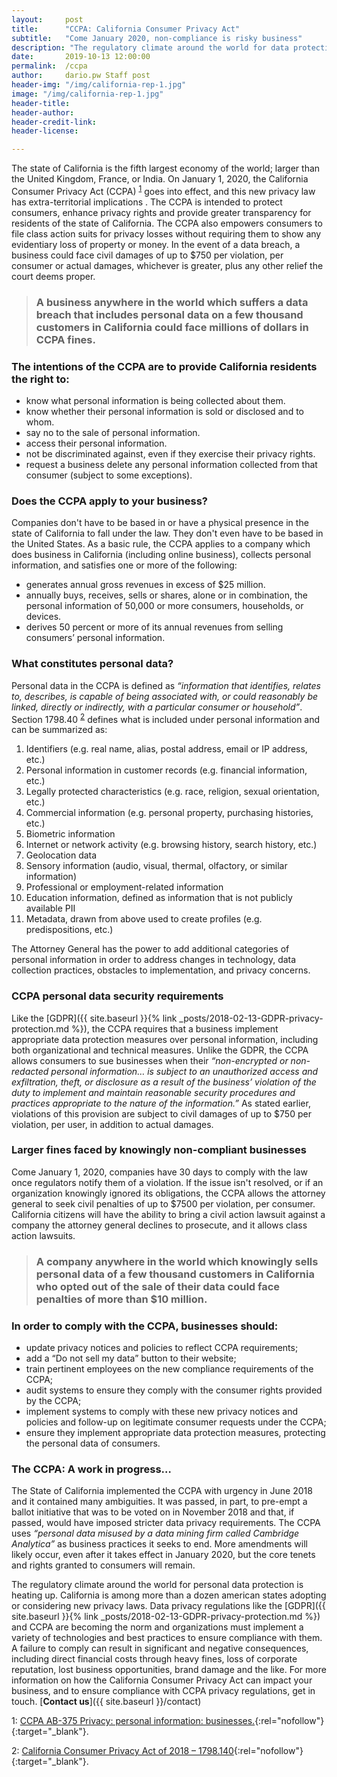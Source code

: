 ```yaml
---
layout:     post
title:      "CCPA: California Consumer Privacy Act"
subtitle:   "Come January 2020, non-compliance is risky business"
description: "The regulatory climate around the world for data protection is heating up. Data privacy regulations like the GDPR and CCPA are becoming the norm. Is your business ready?"
date:       2019-10-13 12:00:00
permalink:  /ccpa
author:     dario.pw Staff post
header-img: "/img/california-rep-1.jpg"
image: "/img/california-rep-1.jpg"
header-title:
header-author:
header-credit-link:
header-license:

---
```


The state of California is the fifth largest economy of the world; larger than the United Kingdom, France, or India. On January 1, 2020, the California Consumer Privacy Act (CCPA) <sup>[1](#myfootnote1)</sup> goes into effect, and this new privacy law has extra-territorial implications . The CCPA is intended to protect consumers, enhance privacy rights and provide greater transparency for residents of the state of California. The CCPA also empowers consumers to file class action suits for privacy losses without requiring them to show any evidentiary loss of property or money. In the event of a data breach, a business could face civil damages of up to $750 per violation, per consumer or actual damages, whichever is greater, plus any other relief the court deems proper.

> ### A business anywhere in the world which suffers a data breach that includes personal data on a few thousand customers in California could face millions of dollars in CCPA fines. 


### The intentions of the CCPA are to provide California residents the right to:
* know what personal information is being collected about them.
* know whether their personal information is sold or disclosed and to whom.
* say no to the sale of personal information.
* access their personal information.
* not be discriminated against, even if they exercise their privacy rights.
* request a business delete any personal information collected from that consumer (subject to some exceptions).

### Does the CCPA apply to your business?
Companies don't have to be based in or have a physical presence in the state of California to fall under the law. They don't even have to be based in the United States. As a basic rule, the CCPA applies to a company which does business in California (including online business), collects personal information, and satisfies one or more of the following:
* generates annual gross revenues in excess of $25 million.
* annually buys, receives, sells or shares, alone or in combination, the personal information of 50,000 or more consumers, households, or devices.
* derives 50 percent or more of its annual revenues from selling consumers’ personal information.

### What constitutes personal data?
Personal data in the CCPA is defined as *“information that identifies, relates to, describes, is capable of being associated with, or could reasonably be linked, directly or indirectly, with a particular consumer or household”*. Section 1798.40 <sup>[2](#myfootnote2)</sup> defines what is included under personal information and can be summarized as:
1.	Identifiers (e.g. real name, alias, postal address, email or IP address, etc.)
2.	Personal information in customer records (e.g. financial information, etc.)
3.	Legally protected characteristics (e.g. race, religion, sexual orientation, etc.)
4.	Commercial information (e.g. personal property, purchasing histories, etc.)
5.	Biometric information
6.	Internet or network activity (e.g. browsing history, search history, etc.)
7.	Geolocation data
8.	Sensory information (audio, visual, thermal, olfactory, or similar information)
9.	Professional or employment-related information
10.	Education information, defined as information that is not publicly available PII
11.	Metadata, drawn from above used to create profiles (e.g. predispositions, etc.)

The Attorney General has the power to add additional categories of personal information in order to address changes in technology, data collection practices, obstacles to implementation, and privacy concerns.

### CCPA personal data security requirements
Like the [GDPR]({{ site.baseurl }}{% link _posts/2018-02-13-GDPR-privacy-protection.md %}), the CCPA requires that a business implement appropriate data protection measures over personal information, including both organizational and technical measures. Unlike the GDPR, the CCPA allows consumers to sue businesses when their *“non-encrypted or non-redacted personal information… is subject to an unauthorized access and exfiltration, theft, or disclosure as a result of the business’ violation of the duty to implement and maintain reasonable security procedures and practices appropriate to the nature of the information.”* As stated earlier, violations of this provision are subject to civil damages of up to $750 per violation, per user, in addition to actual damages.

### Larger fines faced by knowingly non-compliant businesses
Come January 1, 2020, companies have 30 days to comply with the law once regulators notify them of a violation. If the issue isn't resolved, or if an organization knowingly ignored its obligations, the CCPA allows the attorney general to seek civil penalties of up to $7500 per violation, per consumer. California citizens will have the ability to bring a civil action lawsuit against a company  the attorney general declines to prosecute, and it allows class action lawsuits.

> ### A company anywhere in the world which knowingly sells personal data of a few thousand customers in California who opted out of the sale of their data could face penalties of more than $10 million.

### In order to comply with the CCPA, businesses should:
* update privacy notices and policies to reflect CCPA requirements;
* add a “Do not sell my data” button to their website;
* train pertinent employees on the new compliance requirements of the CCPA;
* audit systems to ensure they comply with the consumer rights provided by the CCPA;
* implement systems to comply with these new privacy notices and policies and follow-up on legitimate consumer requests under the CCPA;
* ensure they implement appropriate data protection measures, protecting the personal data of consumers.

### The CCPA: A work in progress…
The State of California implemented the CCPA with urgency in June 2018 and it contained many ambiguities. It was passed, in part, to pre-empt a ballot initiative that was to be voted on in November 2018 and that, if passed, would have imposed stricter data privacy requirements. The CCPA uses *“personal data misused by a data mining firm called Cambridge Analytica”* as business practices it seeks to end. More amendments will likely occur, even after it takes effect in January 2020, but the core tenets and rights granted to consumers will remain.

The regulatory climate around the world for personal data protection is heating up. California is among more than a dozen american states adopting or considering new privacy laws. Data privacy regulations like the [GDPR]({{ site.baseurl }}{% link _posts/2018-02-13-GDPR-privacy-protection.md %}) and CCPA are becoming the norm and organizations must implement a variety of technologies and best practices to ensure compliance with them. A failure to comply can result in significant and negative consequences, including direct financial costs through heavy fines, loss of corporate reputation, lost business opportunities, brand damage and the like. For more information on how the California Consumer Privacy Act can impact your business, and to ensure compliance with CCPA privacy regulations, get in touch. [**Contact us**]({{ site.baseurl }}/contact)

<a name="myfootnote1">1</a>: [CCPA AB-375 Privacy: personal information: businesses.](https://leginfo.legislature.ca.gov/faces/billTextClient.xhtml?bill_id=201720180AB375){:rel="nofollow"}{:target="_blank"}.

<a name="myfootnote2">2</a>: [California Consumer Privacy Act of 2018 – 1798.140](https://leginfo.legislature.ca.gov/faces/codes_displaySection.xhtml?lawCode=CIV&sectionNum=1798.140.){:rel="nofollow"}{:target="_blank"}.
